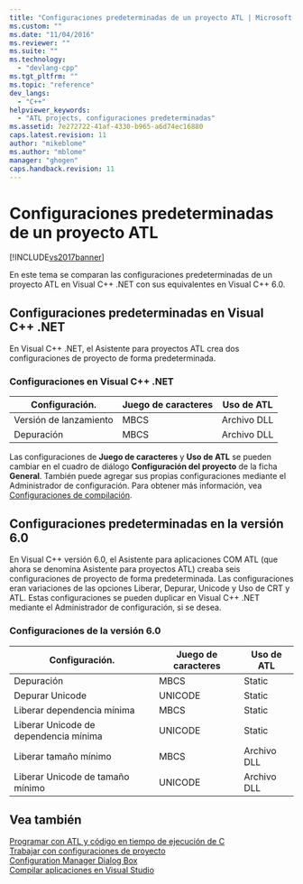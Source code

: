 ```yaml
---
title: "Configuraciones predeterminadas de un proyecto ATL | Microsoft Docs"
ms.custom: ""
ms.date: "11/04/2016"
ms.reviewer: ""
ms.suite: ""
ms.technology: 
  - "devlang-cpp"
ms.tgt_pltfrm: ""
ms.topic: "reference"
dev_langs: 
  - "C++"
helpviewer_keywords: 
  - "ATL projects, configuraciones predeterminadas"
ms.assetid: 7e272722-41af-4330-b965-a6d74ec16880
caps.latest.revision: 11
author: "mikeblome"
ms.author: "mblome"
manager: "ghogen"
caps.handback.revision: 11
---
```

# Configuraciones predeterminadas de un proyecto ATL
[!INCLUDE[vs2017banner](../../assembler/inline/includes/vs2017banner.md)]

En este tema se comparan las configuraciones predeterminadas de un proyecto ATL en Visual C\+\+ .NET con sus equivalentes en Visual C\+\+ 6.0.  
  
## Configuraciones predeterminadas en Visual C\+\+ .NET  
 En Visual C\+\+ .NET, el Asistente para proyectos ATL crea dos configuraciones de proyecto de forma predeterminada.  
  
### Configuraciones en Visual C\+\+ .NET  
  
|Configuración.|Juego de caracteres|Uso de ATL|  
|--------------------|-------------------------|----------------|  
|Versión de lanzamiento|MBCS|Archivo DLL|  
|Depuración|MBCS|Archivo DLL|  
  
 Las configuraciones de **Juego de caracteres** y **Uso de ATL** se pueden cambiar en el cuadro de diálogo **Configuración del proyecto** de la ficha **General**.  También puede agregar sus propias configuraciones mediante el Administrador de configuración.  Para obtener más información, vea [Configuraciones de compilación](../Topic/Understanding%20Build%20Configurations.md).  
  
## Configuraciones predeterminadas en la versión 6.0  
 En Visual C\+\+ versión 6.0, el Asistente para aplicaciones COM ATL \(que ahora se denomina Asistente para proyectos ATL\) creaba seis configuraciones de proyecto de forma predeterminada.  Las configuraciones eran variaciones de las opciones Liberar, Depurar, Unicode y Uso de CRT y ATL.  Estas configuraciones se pueden duplicar en Visual C\+\+ .NET mediante el Administrador de configuración, si se desea.  
  
### Configuraciones de la versión 6.0  
  
|Configuración.|Juego de caracteres|Uso de ATL|  
|--------------------|-------------------------|----------------|  
|Depuración|MBCS|Static|  
|Depurar Unicode|UNICODE|Static|  
|Liberar dependencia mínima|MBCS|Static|  
|Liberar Unicode de dependencia mínima|UNICODE|Static|  
|Liberar tamaño mínimo|MBCS|Archivo DLL|  
|Liberar Unicode de tamaño mínimo|UNICODE|Archivo DLL|  
  
## Vea también  
 [Programar con ATL y código en tiempo de ejecución de C](../../atl/programming-with-atl-and-c-run-time-code.md)   
 [Trabajar con configuraciones de proyecto](../../ide/working-with-project-properties.md)   
 [Configuration Manager Dialog Box](http://msdn.microsoft.com/es-es/fa182dca-282e-4ae5-bf37-e155344ca18b)   
 [Compilar aplicaciones en Visual Studio](../Topic/Compiling%20and%20Building%20in%20Visual%20Studio.md)